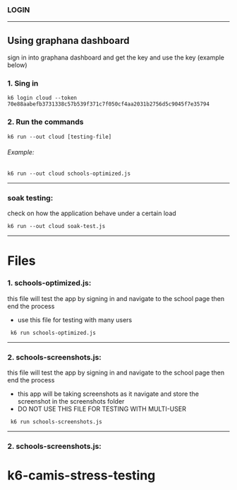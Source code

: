 ### LOGIN

---

## Using graphana dashboard

sign in into graphana dashboard and get the key and use the key (example below)

### 1. Sing in

```
k6 login cloud --token 70e88aabefb3731338c57b539f371c7f050cf4aa2031b2756d5c9045f7e35794
```

### 2. Run the commands

```
k6 run --out cloud [testing-file]
```

###### Example:

```
k6 run --out cloud schools-optimized.js
```

---

### soak testing:

check on how the application behave under a certain load

```
k6 run --out cloud soak-test.js
```

---

# Files

### 1. schools-optimized.js:

this file will test the app by signing in and navigate to the school page then end the process

- use this file for testing with many users

```
 k6 run schools-optimized.js
```

---

### 2. schools-screenshots.js:

this file will test the app by signing in and navigate to the school page then end the process

- this app will be taking screenshots as it navigate and store the screenshot in the screenshots folder
- DO NOT USE THIS FILE FOR TESTING WITH MULTI-USER

```
 k6 run schools-screenshots.js
```

---

### 2. schools-screenshots.js:
# k6-camis-stress-testing

